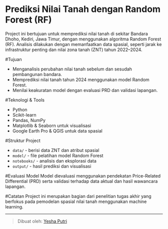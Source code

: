 # Prediksi Nilai Tanah dengan Random Forest (RF)

Project ini bertujuan untuk memprediksi nilai tanah di sekitar Bandara Dhoho, Kediri, Jawa Timur, dengan menggunakan algoritma Random Forest (RF). Analisis dilakukan dengan memanfaatkan data spasial, seperti jarak ke infrastruktur penting dan nilai zona tanah (ZNT) tahun 2022–2024.

#Tujuan
- Menganalisis perubahan nilai tanah sebelum dan sesudah pembangunan bandara.
- Memprediksi nilai tanah tahun 2024 menggunakan model Random Forest.
- Menilai keakuratan model dengan evaluasi PRD dan validasi lapangan.

#Teknologi & Tools
- Python
- Scikit-learn
- Pandas, NumPy
- Matplotlib & Seaborn untuk visualisasi
- Google Earth Pro & QGIS untuk data spasial

#Struktur Project
- `data/` - berisi data ZNT dan atribut spasial
- `model/` - file pelatihan model Random Forest
- `notebooks/` - analisis dan eksplorasi data
- `output/` - hasil prediksi dan visualisasi

#Evaluasi Model
Model dievaluasi menggunakan pendekatan Price-Related Differential (PRD) serta validasi terhadap data aktual dan hasil wawancara lapangan.

#Catatan
Project ini merupakan bagian dari penelitian tugas akhir yang berfokus pada pemodelan spasial nilai tanah menggunakan machine learning.

---

> Dibuat oleh: [Yesha Putri](https://github.com/Yeshaputri12)
